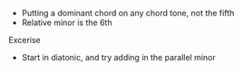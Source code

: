 
- Putting a dominant chord on any chord tone, not the fifth
- Relative minor is the 6th

Excerise
- Start in diatonic, and try adding in the parallel minor
